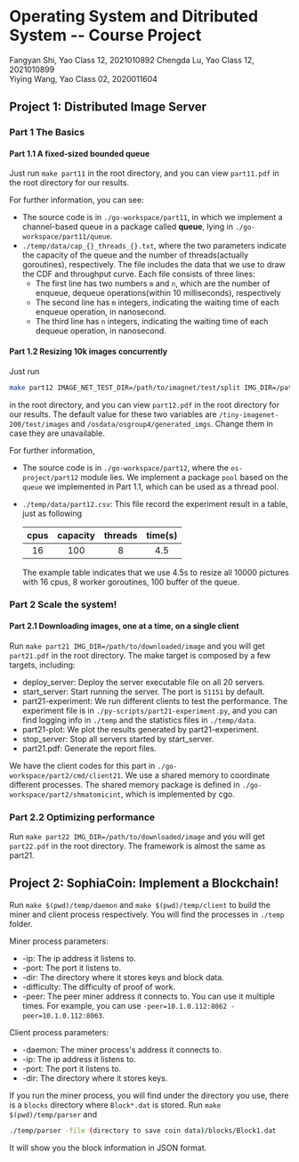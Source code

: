 # Operating System and Ditributed System -- Course Project

Fangyan Shi, Yao Class 12, 2021010892
Chengda Lu, Yao Class 12, 2021010899  
Yiying Wang, Yao Class 02, 2020011604  

## Project 1: Distributed Image Server

### Part 1 The Basics

#### Part 1.1 A fixed-sized bounded queue

Just run `make part11` in the root directory, and you can view `part11.pdf` in the root directory for our results.

For further information, you can see:
+ The source code is in `./go-workspace/part11`, in which we implement a channel-based queue in a package called **queue**, lying in `./go-workspace/part11/queue`.
+ `./temp/data/cap_{}_threads_{}.txt`, where the two parameters indicate the capacity of the queue and the number of threads(actually goroutines), respectively. The file includes the data that we use to draw the CDF and throughput curve. Each file consists of three lines:
    - The first line has two numbers `m` and `n`, which are the number of enqueue, dequeue operations(within 10 milliseconds), respectively
    - The second line has `m` integers, indicating the waiting time of each enqueue operation, in nanosecond.
    - The third line has `n` integers, indicating the waiting time of each dequeue operation, in nanosecond.

#### Part 1.2 Resizing 10k images concurrently

Just run 
```sh
make part12 IMAGE_NET_TEST_DIR=/path/to/imagnet/test/split IMG_DIR=/path/to/output/image
``` 
in the root directory, and you can view `part12.pdf` in the root directory for our results. The default value for these two variables are `/tiny-imagenet-200/test/images` and `/osdata/osgroup4/generated_imgs`. Change them in case they are unavailable.

For further information,   
+ The source code is in `./go-workspace/part12`, where the `os-project/part12` module lies. We implement a package `pool` based on the `queue` we implemented in Part 1.1, which can be used as a thread pool.
+ `./temp/data/part12.csv`: This file record the experiment result in a table, just as following   

    | cpus |capacity|threads|time(s)|
    | :----: | :----: | :----: | :----: |
    |  16   |   100 |  8  | 4.5  |

    The example table indicates that we use 4.5s to resize all 10000 pictures with 16 cpus, 8 worker goroutines, 100 buffer of the queue.

### Part 2 Scale the system!

#### Part 2.1 Downloading images, one at a time, on a single client

Run `make part21 IMG_DIR=/path/to/downloaded/image` and you will get `part21.pdf` in the root directory. The make target is composed by a few targets, including:
+ deploy_server: Deploy the server executable file on all 20 servers.
+ start_server: Start running the server. The port is `51151` by default.
+ part21-experiment: We run different clients to test the performance. The experiment file is in `./py-scripts/part21-experiment.py`, and you can find logging info in `./temp` and the statistics files in `./temp/data`.
+ part21-plot: We plot the results generated by part21-experiment.
+ stop_server: Stop all servers started by start_server.
+ part21.pdf: Generate the report files.

We have the client codes for this part in `./go-workspace/part2/cmd/client21`. We use a shared memory to coordinate different processes. The shared memory package is defined in `./go-workspace/part2/shmatomicint`, which is implemented by cgo.

### Part 2.2 Optimizing performance

Run `make part22 IMG_DIR=/path/to/downloaded/image` and you will get `part22.pdf` in the root directory. The framework is almost the same as part21.

## Project 2: SophiaCoin: Implement a Blockchain!

<!-- TODO -->

Run `make $(pwd)/temp/daemon` and `make $(pwd)/temp/client` to build the miner and client process respectively. You will find the processes in `./temp` folder.

Miner process parameters:
+ -ip: The ip address it listens to.
+ -port: The port it listens to.
+ -dir: The directory where it stores keys and block data.
+ -difficulty: The difficulty of proof of work.
+ -peer: The peer miner address it connects to. You can use it multiple times. For example, you can use `-peer=10.1.0.112:8062 -peer=10.1.0.112:8063`.


Client process parameters:
+ -daemon: The miner process's address it connects to.
+ -ip: The ip address it listens to.
+ -port: The port it listens to.
+ -dir: The directory where it stores keys.


If you run the miner process, you will find under the directory you use, there is a `blocks` directory where `Block*.dat` is stored. Run `make $(pwd)/temp/parser` and 
```bash
./temp/parser -file (directory to save coin data)/blocks/Block1.dat
```
It will show you the block information in JSON format.
